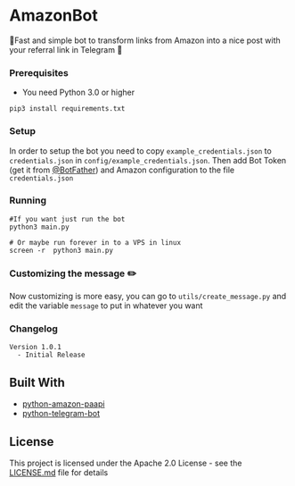 <!---------------------------
README.MD
AmazonBot-1.1.0
---------------------------->

# AmazonBot

🤖Fast and simple bot to transform links from Amazon into a nice post with your referral link in Telegram 🛒

### Prerequisites

- You need Python 3.0 or higher

```
pip3 install requirements.txt
```

### Setup

In order to setup the bot you need to copy `example_credentials.json` to `credentials.json` in `config/example_credentials.json`.
Then add Bot Token (get it from [@BotFather](https://t.me/Botfather)) and Amazon configuration to the file `credentials.json`

### Running

```
#If you want just run the bot
python3 main.py

# Or maybe run forever in to a VPS in linux
screen -r  python3 main.py
```

### Customizing the message ✏️

Now customizing is more easy, you can go to `utils/create_message.py` and edit the variable `message` to put in whatever you want

### Changelog

```
Version 1.0.1
  - Initial Release
```

## Built With

- [python-amazon-paapi](https://github.com/sergioteula/python-amazon-paapi)
- [python-telegram-bot](https://github.com/python-telegram-bot/python-telegram-bot)

## License

This project is licensed under the Apache 2.0 License - see the [LICENSE.md](LICENSE.md) file for details
